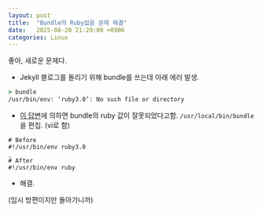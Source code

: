 ```yaml
---
layout: post
title:  "Bundle의 Ruby없음 문제 해결"
date:   2025-08-20 21:29:00 +0900
categories: Linux
---
```

좋아, 새로운 문제다.

* Jekyll 블로그를 돌리기 위해 bundle를 쓰는데 아래 에러 발생.
``` cmd
> bundle
/usr/bin/env: ‘ruby3.0’: No such file or directory
```
* [이 답변](https://stackoverflow.com/questions/77998194/usr-bin-env-ruby3-0-no-such-file-or-directory#answer-79595614)에 의하면 bundle의 ruby 값이 잘못되었다고함. `/usr/local/bin/bundle`을 편집. (vi로 함)

```
# Before
#!/usr/bin/env ruby3.0
_
# After
#!/usr/bin/env ruby
```

* 해결.

(임시 방편이지만 돌아가니까)
